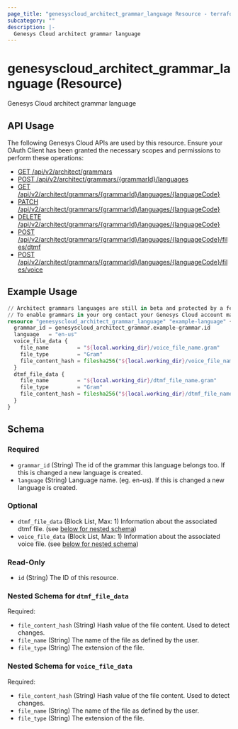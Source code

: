 ```yaml
---
page_title: "genesyscloud_architect_grammar_language Resource - terraform-provider-genesyscloud"
subcategory: ""
description: |-
  Genesys Cloud architect grammar language
---
```

# genesyscloud_architect_grammar_language (Resource)

Genesys Cloud architect grammar language

## API Usage
The following Genesys Cloud APIs are used by this resource. Ensure your OAuth Client has been granted the necessary scopes and permissions to perform these operations:

* [GET /api/v2/architect/grammars](https://developer.genesys.cloud/platform/preview-apis#get-api-v2-architect-grammars)
* [POST /api/v2/architect/grammars/{grammarId}/languages](https://developer.genesys.cloud/platform/preview-apis#post-api-v2-architect-grammars--grammarId--languages)
* [GET /api/v2/architect/grammars/{grammarId}/languages/{languageCode}](https://developer.genesys.cloud/platform/preview-apis#get-api-v2-architect-grammars--grammarId--languages--languageCode-)
* [PATCH /api/v2/architect/grammars/{grammarId}/languages/{languageCode}](https://developer.genesys.cloud/platform/preview-apis#patch-api-v2-architect-grammars--grammarId--languages--languageCode-)
* [DELETE /api/v2/architect/grammars/{grammarId}/languages/{languageCode}](https://developer.genesys.cloud/platform/preview-apis#delete-api-v2-architect-grammars--grammarId--languages--languageCode-)
* [POST /api/v2/architect/grammars/{grammarId}/languages/{languageCode}/files/dtmf](https://developer.genesys.cloud/platform/preview-apis#post-api-v2-architect-grammars--grammarId--languages--languageCode--files-dtmf)
* [POST /api/v2/architect/grammars/{grammarId}/languages/{languageCode}/files/voice](https://developer.genesys.cloud/platform/preview-apis#post-api-v2-architect-grammars--grammarId--languages--languageCode--files-voice)

## Example Usage

```terraform
// Architect grammars languages are still in beta and protected by a feature toggle.
// To enable grammars in your org contact your Genesys Cloud account manager
resource "genesyscloud_architect_grammar_language" "example-language" {
  grammar_id = genesyscloud_architect_grammar.example-grammar.id
  language   = "en-us"
  voice_file_data {
    file_name         = "${local.working_dir}/voice_file_name.gram"
    file_type         = "Gram"
    file_content_hash = filesha256("${local.working_dir}/voice_file_name.gram")
  }
  dtmf_file_data {
    file_name         = "${local.working_dir}/dtmf_file_name.gram"
    file_type         = "Gram"
    file_content_hash = filesha256("${local.working_dir}/dtmf_file_name.gram")
  }
}
```

<!-- schema generated by tfplugindocs -->
## Schema

### Required

- `grammar_id` (String) The id of the grammar this language belongs too. If this is changed a new language is created.
- `language` (String) Language name. (eg. en-us). If this is changed a new language is created.

### Optional

- `dtmf_file_data` (Block List, Max: 1) Information about the associated dtmf file. (see [below for nested schema](#nestedblock--dtmf_file_data))
- `voice_file_data` (Block List, Max: 1) Information about the associated voice file. (see [below for nested schema](#nestedblock--voice_file_data))

### Read-Only

- `id` (String) The ID of this resource.

<a id="nestedblock--dtmf_file_data"></a>
### Nested Schema for `dtmf_file_data`

Required:

- `file_content_hash` (String) Hash value of the file content. Used to detect changes.
- `file_name` (String) The name of the file as defined by the user.
- `file_type` (String) The extension of the file.


<a id="nestedblock--voice_file_data"></a>
### Nested Schema for `voice_file_data`

Required:

- `file_content_hash` (String) Hash value of the file content. Used to detect changes.
- `file_name` (String) The name of the file as defined by the user.
- `file_type` (String) The extension of the file.

